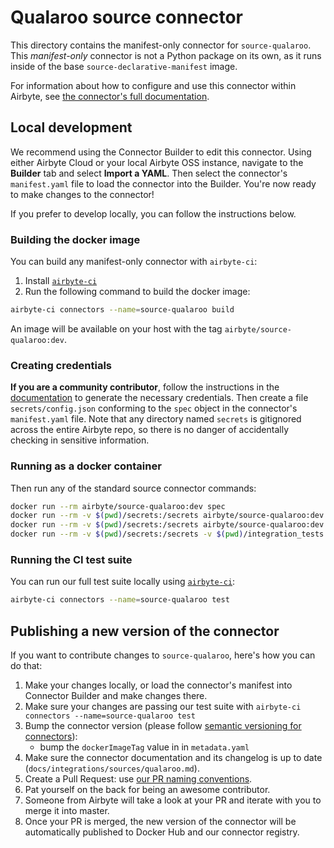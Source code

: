 # Qualaroo source connector

This directory contains the manifest-only connector for `source-qualaroo`.
This _manifest-only_ connector is not a Python package on its own, as it runs inside of the base `source-declarative-manifest` image.

For information about how to configure and use this connector within Airbyte, see [the connector's full documentation](https://docs.airbyte.com/integrations/sources/qualaroo).

## Local development

We recommend using the Connector Builder to edit this connector.
Using either Airbyte Cloud or your local Airbyte OSS instance, navigate to the **Builder** tab and select **Import a YAML**.
Then select the connector's `manifest.yaml` file to load the connector into the Builder. You're now ready to make changes to the connector!

If you prefer to develop locally, you can follow the instructions below.

### Building the docker image

You can build any manifest-only connector with `airbyte-ci`:

1. Install [`airbyte-ci`](https://github.com/airbytehq/airbyte/blob/master/airbyte-ci/connectors/pipelines/README.md)
2. Run the following command to build the docker image:

```bash
airbyte-ci connectors --name=source-qualaroo build
```

An image will be available on your host with the tag `airbyte/source-qualaroo:dev`.

### Creating credentials

**If you are a community contributor**, follow the instructions in the [documentation](https://docs.airbyte.com/integrations/sources/qualaroo)
to generate the necessary credentials. Then create a file `secrets/config.json` conforming to the `spec` object in the connector's `manifest.yaml` file.
Note that any directory named `secrets` is gitignored across the entire Airbyte repo, so there is no danger of accidentally checking in sensitive information.

### Running as a docker container

Then run any of the standard source connector commands:

```bash
docker run --rm airbyte/source-qualaroo:dev spec
docker run --rm -v $(pwd)/secrets:/secrets airbyte/source-qualaroo:dev check --config /secrets/config.json
docker run --rm -v $(pwd)/secrets:/secrets airbyte/source-qualaroo:dev discover --config /secrets/config.json
docker run --rm -v $(pwd)/secrets:/secrets -v $(pwd)/integration_tests:/integration_tests airbyte/source-qualaroo:dev read --config /secrets/config.json --catalog /integration_tests/configured_catalog.json
```

### Running the CI test suite

You can run our full test suite locally using [`airbyte-ci`](https://github.com/airbytehq/airbyte/blob/master/airbyte-ci/connectors/pipelines/README.md):

```bash
airbyte-ci connectors --name=source-qualaroo test
```

## Publishing a new version of the connector

If you want to contribute changes to `source-qualaroo`, here's how you can do that:
1. Make your changes locally, or load the connector's manifest into Connector Builder and make changes there.
2. Make sure your changes are passing our test suite with `airbyte-ci connectors --name=source-qualaroo test`
3. Bump the connector version (please follow [semantic versioning for connectors](https://docs.airbyte.com/contributing-to-airbyte/resources/pull-requests-handbook/#semantic-versioning-for-connectors)):
    - bump the `dockerImageTag` value in in `metadata.yaml`
4. Make sure the connector documentation and its changelog is up to date (`docs/integrations/sources/qualaroo.md`).
5. Create a Pull Request: use [our PR naming conventions](https://docs.airbyte.com/contributing-to-airbyte/resources/pull-requests-handbook/#pull-request-title-convention).
6. Pat yourself on the back for being an awesome contributor.
7. Someone from Airbyte will take a look at your PR and iterate with you to merge it into master.
8. Once your PR is merged, the new version of the connector will be automatically published to Docker Hub and our connector registry.
